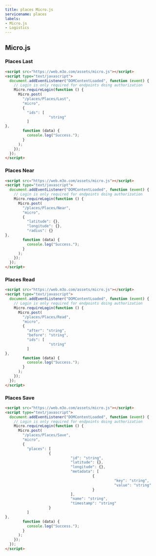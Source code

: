 ```yaml
---
title: places Micro.js
servicename: places
labels: 
- Micro.js
- Logistics
---
```


## Micro.js


### Places Last
<!-- We use the request body description here as endpoint descriptions are not
being lifted correctly from the proto by the openapi spec generator -->

```html
<script src="https://web.m3o.com/assets/micro.js"></script>
<script type="text/javascript">
  document.addEventListener("DOMContentLoaded", function (event) {
    // Login is only required for endpoints doing authorization
    Micro.requireLogin(function () {
      Micro.post(
        "/places/Places/Last",
        "micro",
        {
          "ids": [
                    "string"
          ]
},
        function (data) {
          console.log("Success.");
        }
      );
    });
  });
</script>
```


### Places Near
<!-- We use the request body description here as endpoint descriptions are not
being lifted correctly from the proto by the openapi spec generator -->

```html
<script src="https://web.m3o.com/assets/micro.js"></script>
<script type="text/javascript">
  document.addEventListener("DOMContentLoaded", function (event) {
    // Login is only required for endpoints doing authorization
    Micro.requireLogin(function () {
      Micro.post(
        "/places/Places/Near",
        "micro",
        {
          "latitude": {},
          "longitude": {},
          "radius": {}
},
        function (data) {
          console.log("Success.");
        }
      );
    });
  });
</script>
```


### Places Read
<!-- We use the request body description here as endpoint descriptions are not
being lifted correctly from the proto by the openapi spec generator -->

```html
<script src="https://web.m3o.com/assets/micro.js"></script>
<script type="text/javascript">
  document.addEventListener("DOMContentLoaded", function (event) {
    // Login is only required for endpoints doing authorization
    Micro.requireLogin(function () {
      Micro.post(
        "/places/Places/Read",
        "micro",
        {
          "after": "string",
          "before": "string",
          "ids": [
                    "string"
          ]
},
        function (data) {
          console.log("Success.");
        }
      );
    });
  });
</script>
```


### Places Save
<!-- We use the request body description here as endpoint descriptions are not
being lifted correctly from the proto by the openapi spec generator -->

```html
<script src="https://web.m3o.com/assets/micro.js"></script>
<script type="text/javascript">
  document.addEventListener("DOMContentLoaded", function (event) {
    // Login is only required for endpoints doing authorization
    Micro.requireLogin(function () {
      Micro.post(
        "/places/Places/Save",
        "micro",
        {
          "places": [
                    {
                              "id": "string",
                              "latitude": {},
                              "longitude": {},
                              "metadata": [
                                        {
                                                  "key": "string",
                                                  "value": "string"
                                        }
                              ],
                              "name": "string",
                              "timestamp": "string"
                    }
          ]
},
        function (data) {
          console.log("Success.");
        }
      );
    });
  });
</script>
```



